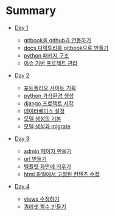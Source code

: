 # Summary

* [Day 1]()
    * [gitbook을 github과 연동하기](chapter-1/gitbook.md)
    * [docs 디렉토리를 gitbook으로 만들기](chapter-1/gitbook_structure.md)
    * [python 패키지 구조](chapter-1/python_package.md)
    * [이슈 기반 프로젝트 관리](chapter-1/project.md)
    
* [Day 2]()
    * [포트폴리오 사이트 기획](chapter-2/planning.md)
    * [python 가상환경 생성](chapter-2/virtualenv.md)
    * [django 프로젝트 시작](chapter-2/django_project.md)
    * [데이터베이스 설정](chapter-2/database.md)
    * [모델 생성의 기본](chapter-2/model.md)
    * [모델 생성과 migrate](chapter-2/model_migrate.md)
    
* [Day 3]()
    * [admin 페이지 만들기](chapter-3/admin.md)
    * [url 만들기](chapter-3/url.md)
    * [템플릿 화면에 띄우기](chapter-3/template.md)
    * [html 파일에서 고정된 컨텐츠 수정](chapter-3/html.md)
    
* [Day 4]()
    * [views 수정하기](chapter-4/view.md)
    * [쿼리셋 함수 만들기](chapter-4/queryset.md)